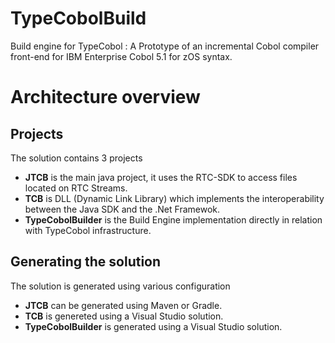 # TypeCobolBuild

Build engine for TypeCobol : A Prototype of an incremental Cobol compiler front-end for IBM Enterprise Cobol 5.1 for zOS syntax.

# Architecture overview

## Projects

The solution contains 3 projects
- **JTCB** is the main java project, it uses the RTC-SDK to access files located on RTC Streams.
- **TCB** is DLL (Dynamic Link Library) which implements the interoperability between the Java SDK and the .Net Framewok.
- **TypeCobolBuilder** is the Build Engine implementation directly in relation with TypeCobol infrastructure.

## Generating the solution

The solution is generated using various configuration
- **JTCB** can be generated using Maven or Gradle.
- **TCB** is genereted using a Visual Studio solution.
- **TypeCobolBuilder** is generated using a Visual Studio solution.
